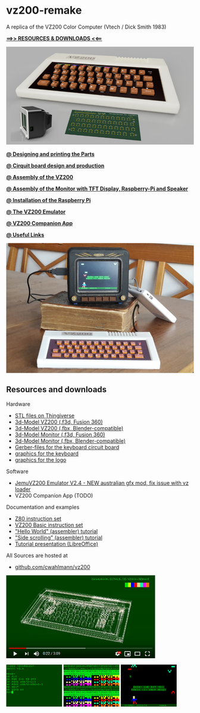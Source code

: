 # vz200-remake
A replica of the VZ200 Color Computer (Vtech / Dick Smith 1983)

**[==>> RESOURCES & DOWNLOADS <<==](#resources-and-downloads)** 

![Teaser](../images/vz200-teaser.jpg "VZ200 - 70%")

**[@ Designing and printing the Parts](01_print.md)**

**[@ Cirquit board design and production](02_cirquitboarddesign.md)**

**[@ Assembly of the VZ200](03_assembly_vz200.md)**

**[@ Assembly of the Monitor with TFT Display, Raspberry-Pi and Speaker](04_assembly_monitor.md)**

**[@ Installation of the Raspberry Pi](05_installation.md)**

**[@ The VZ200 Emulator](06_emulator.md)**

**[@ VZ200 Companion App](apps/README.md)**

**[@ Useful Links](08_links.md)**

![Prototyp](../images/resized/VZ200-komplett-5Zoll-Monitor-TheHunter.jpg "VZ200 - 70%")

## Resources and downloads

Hardware
* [STL files on Thingiverse](https://www.thingiverse.com/thing:4415555)
* [3d-Model VZ200 (.f3d, Fusion 360)](../resources/3d-model/vz200.f3d)
* [3d-Model VZ200 (.fbx, Blender-compatible)](../resources/3d-model/vz200.fbx)
* [3d-Model Monitor (.f3d, Fusion 360)](../resources/3d-model/Monitor_5-Zoll.f3d) 
* [3d-Model Monitor (.fbx, Blender-compatible)](../resources/3d-model/Monitor_5-Zoll.fbx) 
* [Gerber-files for the keyboard circuit board](../resources/gerber/vz200-keyboard-layout.zip)
* [graphics for the keyboard](../resources/aufkleber/Aufkleber-2x70perc.png)
* [graphics for the logo](../resources/aufkleber/logo_7x70perc_A4.png)

Software
* [JemuVZ200 Emulator V2.4 - NEW australian gfx mod, fix issue with vz loader](../resources/releases/JemuVZ200-2.4.zip)
* VZ200 Companion App (TODO)

Documentation and examples
* [Z80 instruction set](../resources/doc/z80.pdf)
* [VZ200 Basic instruction set](../resources/doc/VZ200-Basic.pdf)
* ["Hello World" (assembler) tutorial](../resources/doc/tutorial/hello-world-asm-tutorial.pdf)
* ["Side scrolling" (assembler) tutorial](../resources/doc/tutorial/side-scroll-asm-tutorial.pdf)
* [Tutorial presentation (LibreOffice)](../resources/doc/tutorial/VZ200-tutorial.odp)

All Sources are hosted at
* [github.com/cwahlmann/vz200](https://github.com/cwahlmann/vz200)

[![VZ200 Presentation Makerfaire](../images/vz200-remake-presentation-youtube.png)](https://www.youtube.com/watch?v=7TxQ1y71ufA)

![Screenshot_02](../images/screenshot_02.png "Basic Programming")
![Screenshot_03](../images/screenshot_03.png "Charset")
![Screenshot_05](../images/screenshot_05.png "the hunter - bit by a bat")

